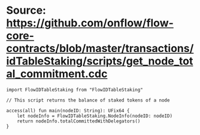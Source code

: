 # Source: https://github.com/onflow/flow-core-contracts/blob/master/transactions/idTableStaking/scripts/get_node_total_commitment.cdc

```
import FlowIDTableStaking from "FlowIDTableStaking"

// This script returns the balance of staked tokens of a node

access(all) fun main(nodeID: String): UFix64 {
    let nodeInfo = FlowIDTableStaking.NodeInfo(nodeID: nodeID)
    return nodeInfo.totalCommittedWithDelegators()
}

```